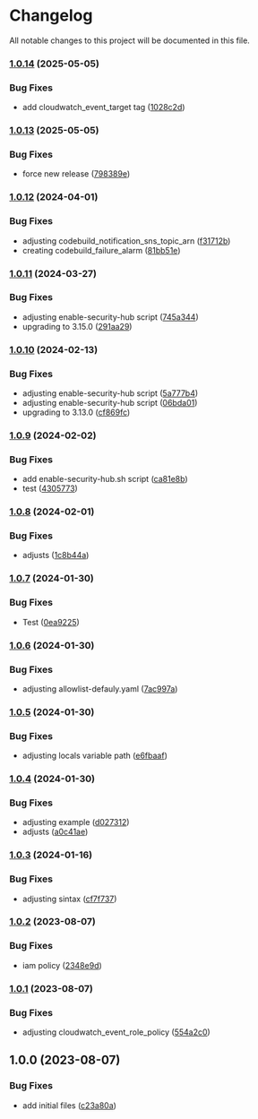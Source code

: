 # Changelog

All notable changes to this project will be documented in this file.

### [1.0.14](https://github.com/ganexcloud/terraform-aws-prowler/compare/v1.0.13...v1.0.14) (2025-05-05)


### Bug Fixes

* add cloudwatch_event_target tag ([1028c2d](https://github.com/ganexcloud/terraform-aws-prowler/commit/1028c2d7995eed9dac86d73adb52a740caa0455b))

### [1.0.13](https://github.com/ganexcloud/terraform-aws-prowler/compare/v1.0.12...v1.0.13) (2025-05-05)


### Bug Fixes

* force new release ([798389e](https://github.com/ganexcloud/terraform-aws-prowler/commit/798389e0d774ae871bc1073906a619f0caff495c))

### [1.0.12](https://github.com/ganexcloud/terraform-aws-prowler/compare/v1.0.11...v1.0.12) (2024-04-01)


### Bug Fixes

* adjusting codebuild_notification_sns_topic_arn ([f31712b](https://github.com/ganexcloud/terraform-aws-prowler/commit/f31712be1da328cf8448f85e4617988a775de70c))
* creating codebuild_failure_alarm ([81bb51e](https://github.com/ganexcloud/terraform-aws-prowler/commit/81bb51eb64457bba877a9c2d6cf1e862a6997895))

### [1.0.11](https://github.com/ganexcloud/terraform-aws-prowler/compare/v1.0.10...v1.0.11) (2024-03-27)


### Bug Fixes

* adjusting enable-security-hub script ([745a344](https://github.com/ganexcloud/terraform-aws-prowler/commit/745a34479e47406e28ddb6e746479945082342e4))
* upgrading to 3.15.0 ([291aa29](https://github.com/ganexcloud/terraform-aws-prowler/commit/291aa290387575231706e3d3bd78c0c0a9f71070))

### [1.0.10](https://github.com/ganexcloud/terraform-aws-prowler/compare/v1.0.9...v1.0.10) (2024-02-13)


### Bug Fixes

* adjusting enable-security-hub script ([5a777b4](https://github.com/ganexcloud/terraform-aws-prowler/commit/5a777b4453bc1c60237de91d6aade98ea948ecd8))
* adjusting enable-security-hub script ([06bda01](https://github.com/ganexcloud/terraform-aws-prowler/commit/06bda0179aa98962cd083737725c2546a6600130))
* upgrading to 3.13.0 ([cf869fc](https://github.com/ganexcloud/terraform-aws-prowler/commit/cf869fc2adff5e87b4dbadcee98c52a5e39d7380))

### [1.0.9](https://github.com/ganexcloud/terraform-aws-prowler/compare/v1.0.8...v1.0.9) (2024-02-02)


### Bug Fixes

* add enable-security-hub.sh script ([ca81e8b](https://github.com/ganexcloud/terraform-aws-prowler/commit/ca81e8badea248fc81531a037e691df8a06acb99))
* test ([4305773](https://github.com/ganexcloud/terraform-aws-prowler/commit/4305773fc8a61e7f50fa414625a27e1b3d105c5f))

### [1.0.8](https://github.com/ganexcloud/terraform-aws-prowler/compare/v1.0.7...v1.0.8) (2024-02-01)


### Bug Fixes

* adjusts ([1c8b44a](https://github.com/ganexcloud/terraform-aws-prowler/commit/1c8b44abb586fadfb6f51c2e9946ed9c652d28e4))

### [1.0.7](https://github.com/ganexcloud/terraform-aws-prowler/compare/v1.0.6...v1.0.7) (2024-01-30)


### Bug Fixes

* Test ([0ea9225](https://github.com/ganexcloud/terraform-aws-prowler/commit/0ea9225ba5538e763dfa69e8b4416d01f614f8d4))

### [1.0.6](https://github.com/ganexcloud/terraform-aws-prowler/compare/v1.0.5...v1.0.6) (2024-01-30)


### Bug Fixes

* adjusting allowlist-defauly.yaml ([7ac997a](https://github.com/ganexcloud/terraform-aws-prowler/commit/7ac997a928975c53e14144195073a381a00b2e24))

### [1.0.5](https://github.com/ganexcloud/terraform-aws-prowler/compare/v1.0.4...v1.0.5) (2024-01-30)


### Bug Fixes

* adjusting locals variable path ([e6fbaaf](https://github.com/ganexcloud/terraform-aws-prowler/commit/e6fbaaf38db57dd6a3c29a14da7cca91a88c18cf))

### [1.0.4](https://github.com/ganexcloud/terraform-aws-prowler/compare/v1.0.3...v1.0.4) (2024-01-30)


### Bug Fixes

* adjusting example ([d027312](https://github.com/ganexcloud/terraform-aws-prowler/commit/d027312f3c375a21af69859f6362d537a18a192c))
* adjusts ([a0c41ae](https://github.com/ganexcloud/terraform-aws-prowler/commit/a0c41ae97b4b54bc8ad0d311d86283b6e241e314))

### [1.0.3](https://github.com/ganexcloud/terraform-aws-prowler/compare/v1.0.2...v1.0.3) (2024-01-16)


### Bug Fixes

* adjusting sintax ([cf7f737](https://github.com/ganexcloud/terraform-aws-prowler/commit/cf7f7372742863ae121078992099efa66a82d7e7))

### [1.0.2](https://github.com/ganexcloud/terraform-aws-prowler/compare/v1.0.1...v1.0.2) (2023-08-07)


### Bug Fixes

* iam policy ([2348e9d](https://github.com/ganexcloud/terraform-aws-prowler/commit/2348e9d61f962aa55fa6948a379611733f9c32be))

### [1.0.1](https://github.com/ganexcloud/terraform-aws-prowler/compare/v1.0.0...v1.0.1) (2023-08-07)


### Bug Fixes

* adjusting cloudwatch_event_role_policy ([554a2c0](https://github.com/ganexcloud/terraform-aws-prowler/commit/554a2c0f58051a4c1d0dfb871a79dc3f1ffced01))

## 1.0.0 (2023-08-07)


### Bug Fixes

* add initial files ([c23a80a](https://github.com/ganexcloud/terraform-aws-prowler/commit/c23a80ac5f7d73c7d4256c1ac16b9cb44c8e92f6))
